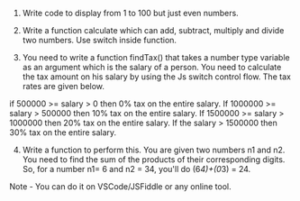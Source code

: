 1. Write code to display from 1 to 100 but just even numbers.


2. Write a function calculate which can add, subtract, multiply and divide two numbers. Use switch inside function.


3. You need to write a function findTax() that takes a number type variable as an argument which is the salary of a person. You need to calculate the tax amount on his salary by using the Js switch control flow. The tax rates are given below.

if 500000 >= salary > 0 then 0% tax on the entire salary.
If 1000000 >= salary > 500000 then 10% tax on the entire salary.
If 1500000 >= salary > 1000000 then 20% tax on the entire salary.
If the salary > 1500000 then 30% tax on the entire salary.


4. Write a function to perform this. You are given two numbers n1 and n2. You need to find the sum of the products of their corresponding digits. So, for a number n1= 6 and n2 = 34, you'll do (6*4)+(0*3) = 24.



Note - You can do it on VSCode/JSFiddle or any online tool.
